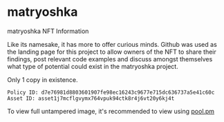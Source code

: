 # matryoshka
matryoshka NFT Information

Like its namesake, it has more to offer curious minds. Github was used as the landing page for this project to allow owners of the NFT to share their findings, post relevant code examples and discuss amongst themselves what type of potential could exist in the matryoshka project.

Only 1 copy in existence.

```
Policy ID: d7e76981d8803601907fe98ec16243c9677e715dc636737a5e41c60c
Asset ID: asset1j7mcflgvymx764vpuk94ctk8r4j6vt20y6kj4t
```
To view full untampered image, it's recommended to view using [pool.pm](https://pool.pm/asset1j7mcflgvymx764vpuk94ctk8r4j6vt20y6kj4t)
